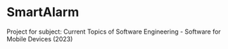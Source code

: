 # SmartAlarm
Project for subject: 
Current Topics of Software Engineering - Software for Mobile Devices (2023)

